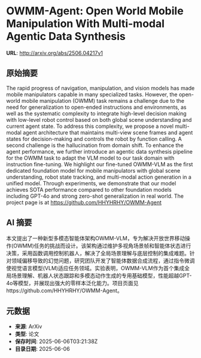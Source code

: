 # OWMM-Agent: Open World Mobile Manipulation With Multi-modal Agentic Data Synthesis

**URL**: http://arxiv.org/abs/2506.04217v1

## 原始摘要

The rapid progress of navigation, manipulation, and vision models has made
mobile manipulators capable in many specialized tasks. However, the open-world
mobile manipulation (OWMM) task remains a challenge due to the need for
generalization to open-ended instructions and environments, as well as the
systematic complexity to integrate high-level decision making with low-level
robot control based on both global scene understanding and current agent state.
To address this complexity, we propose a novel multi-modal agent architecture
that maintains multi-view scene frames and agent states for decision-making and
controls the robot by function calling. A second challenge is the hallucination
from domain shift. To enhance the agent performance, we further introduce an
agentic data synthesis pipeline for the OWMM task to adapt the VLM model to our
task domain with instruction fine-tuning. We highlight our fine-tuned OWMM-VLM
as the first dedicated foundation model for mobile manipulators with global
scene understanding, robot state tracking, and multi-modal action generation in
a unified model. Through experiments, we demonstrate that our model achieves
SOTA performance compared to other foundation models including GPT-4o and
strong zero-shot generalization in real world. The project page is at
https://github.com/HHYHRHY/OWMM-Agent


## AI 摘要

本文提出了一种新型多模态智能体架构OWMM-VLM，专为解决开放世界移动操作(OWMM)任务的挑战而设计。该架构通过维护多视角场景帧和智能体状态进行决策，采用函数调用控制机器人，解决了全局场景理解与底层控制的集成难题。针对领域偏移导致的幻觉问题，研究团队开发了智能体数据合成流程，通过指令微调使视觉语言模型(VLM)适应任务领域。实验表明，OWMM-VLM作为首个集成全局场景理解、机器人状态跟踪和多模态动作生成的专用基础模型，性能超越GPT-4o等模型，并展现出强大的零样本泛化能力。项目页面见https://github.com/HHYHRHY/OWMM-Agent。

## 元数据

- **来源**: ArXiv
- **类型**: 论文
- **保存时间**: 2025-06-06T03:21:38Z
- **目录日期**: 2025-06-06
